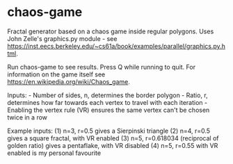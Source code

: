 # chaos-game
Fractal generator based on a chaos game inside regular polygons. Uses John Zelle's graphics.py module - see https://inst.eecs.berkeley.edu/~cs61a/book/examples/parallel/graphics.py.html.

Run chaos-game to see results. Press Q while running to quit. For information on the game itself see https://en.wikipedia.org/wiki/Chaos_game.

Inputs: - Number of sides, n, determines the border polygon
        - Ratio, r, determines how far towards each vertex to travel with each iteration
        - Enabling the vertex rule (VR) ensures the same vertex can't be chosen twice in a row

Example inputs: (1) n=3, r=0.5 gives a Sierpinski triangle
                (2) n=4, r=0.5 gives a square fractal, with VR enabled
                (3) n=5, r=0.618034 (reciprocal of golden ratio) gives a pentaflake, with VR disabled
                (4) n=5, r=0.55 with VR enabled is my personal favourite
